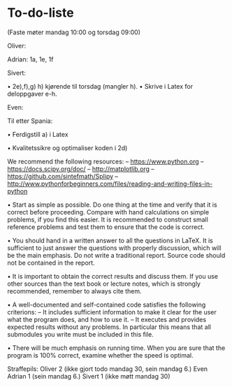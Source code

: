 # To-do-liste
(Faste møter mandag 10:00 og torsdag 09:00)

Oliver:

Adrian: 1a, 1e, 1f

Sivert:

• 2e),f),g) h) kjørende til torsdag (mangler h).
• Skrive i Latex for deloppgaver e-h.

Even:

Til etter Spania:

• Ferdigstill a) i Latex

• Kvalitetssikre og optimaliser koden i 2d)

 We recommend the following resources:
– https://www.python.org
– https://docs.scipy.org/doc/
– http://matplotlib.org
– https://github.com/sintefmath/Splipy
– http://www.pythonforbeginners.com/files/reading-and-writing-files-in-python

• Start as simple as possible. Do one thing at the time and verify that it is correct
before proceeding. Compare with hand calculations on simple problems, if you find
this easier. It is recommended to construct small reference problems and test them
to ensure that the code is correct.

• You should hand in a written answer to all the questions in LaTeX. It is sufficient to
just answer the questions with properly discussion, which will be the main emphasis.
Do not write a traditional report. Source code should not be contained in the report.

• It is important to obtain the correct results and discuss them. If you use other sources
than the text book or lecture notes, which is strongly recommended, remember to
always cite them.

• A well-documented and self-contained code satisfies the following criterions:
– It includes sufficient information to make it clear for the user what the program
does, and how to use it.
– It executes and provides expected results without any problems. In particular
this means that all submodules you write must be included in this file.

• There will be much emphasis on running time. When you are sure that the program
is 100% correct, examine whether the speed is optimal.

Straffepils:
Oliver 2 (ikke gjort todo mandag 30, sein mandag 6.)
Even
Adrian 1 (sein mandag 6.)
Sivert 1 (ikke møtt mandag 30)
